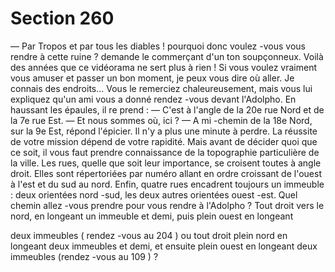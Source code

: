 # Section 260

— Par Tropos et par tous les diables ! pourquoi donc voulez -vous
vous rendre à cette ruine ? demande le commerçant d'un ton
soupçonneux. Voilà des années que ce vidéorama ne sert plus à
rien ! Si  vous voulez vraiment vous amuser et passer un bon
moment, je peux vous dire où aller. Je connais des endroits...
Vous le remerciez chaleureusement, mais vous lui expliquez
qu'un ami vous a donné rendez -vous devant l'Adolpho. En
haussant les épaules, il re prend :
— C'est à l'angle de la 20e rue Nord et de la 7e rue Est.
— Et nous sommes où, ici ?
— A mi -chemin de la 18e Nord, sur la 9e Est, répond l'épicier.
Il n'y a plus une minute à perdre. La réussite de votre mission
dépend de votre rapidité. Mais avant  de décider quoi que ce soit,
il vous faut prendre connaissance de la topographie particulière
de la ville. Les rues, quelle que soit leur importance, se croisent
toutes à angle droit. Elles sont répertoriées par numéro allant en
ordre croissant de l'ouest  à l'est et du sud au nord. Enfin, quatre
rues encadrent toujours un immeuble : deux orientées nord -sud,
les deux autres orientées ouest -est. Quel chemin allez -vous
prendre pour vous rendre à l'Adolpho ? Tout droit vers le nord,
en longeant un immeuble et demi, puis plein ouest en longeant

deux immeubles ( rendez -vous  au 204 ) ou tout droit plein nord
en longeant deux immeubles et demi, et ensuite plein ouest en
longeant deux immeubles (rendez -vous au 109 ) ?